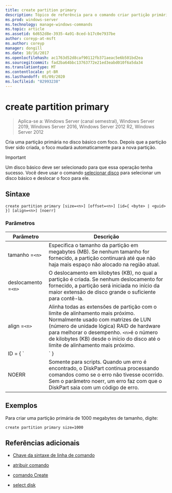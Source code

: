 ```yaml
---
title: create partition primary
description: Tópico de referência para o comando criar partição primário, que cria uma partição primária no disco básico com foco.
ms.prod: windows-server
ms.technology: manage-windows-commands
ms.topic: article
ms.assetid: 6d652d8e-3935-4a91-8ced-b17c0e7937be
author: coreyp-at-msft
ms.author: coreyp
manager: dongill
ms.date: 10/16/2017
ms.openlocfilehash: ac1763d52d8caf90112fb371aeac5e6b501bd2ea
ms.sourcegitcommit: fad2ba64bbc13763772e21ed3eabd010f6a5da34
ms.translationtype: MT
ms.contentlocale: pt-BR
ms.lasthandoff: 05/09/2020
ms.locfileid: "82993238"
---
```

# <a name="create-partition-primary"></a>create partition primary

> Aplica-se a: Windows Server (canal semestral), Windows Server 2019, Windows Server 2016, Windows Server 2012 R2, Windows Server 2012

Cria uma partição primária no disco básico com foco. Depois que a partição tiver sido criada, o foco mudará automaticamente para a nova partição.

> [!IMPORTANT]
> Um disco básico deve ser selecionado para que essa operação tenha sucesso. Você deve usar o comando [selecionar disco](select-disk.md) para selecionar um disco básico e deslocar o foco para ele.

## <a name="syntax"></a>Sintaxe

```
create partition primary [size=<n>] [offset=<n>] [id={ <byte> | <guid> }] [align=<n>] [noerr]
```

### <a name="parameters"></a>Parâmetros

| Parâmetro | Descrição |
| --------- | ----------- |
| tamanho =`<n>` | Especifica o tamanho da partição em megabytes (MB). Se nenhum tamanho for fornecido, a partição continuará até que não haja mais espaço não alocado na região atual. |
| deslocamento =`<n>` | O deslocamento em kilobytes (KB), no qual a partição é criada. Se nenhum deslocamento for fornecido, a partição será iniciada no início da maior extensão de disco grande o suficiente para contê-la. |
| align =`<n>` | Alinha todas as extensões de partição com o limite de alinhamento mais próximo. Normalmente usado com matrizes de LUN (número de unidade lógica) RAID de hardware para melhorar o desempenho. `<n>`é o número de kilobytes (KB) desde o início do disco até o limite de alinhamento mais próximo. |
| ID = { `<byte>  | <guid>` } | Especifica o tipo de partição. Este parâmetro destina-se somente ao uso do OEM (fabricante original do equipamento). Qualquer byte de tipo de partição ou GUID pode ser especificado com esse parâmetro. O DiskPart não verifica o tipo de partição para fins de validade, exceto para garantir que seja um byte em formato hexadecimal ou GUID. **Cuidado:** A criação de partições com esse parâmetro pode fazer com que o computador falhe ou não possa ser inicializado. A menos que você seja um OEM ou um profissional de ti experiente em discos GPT, não crie partições em discos GPT usando esse parâmetro. Em vez disso, sempre use o comando [Create Partition EFI](create-partition-efi.md) para criar partições de sistema EFI, o comando [Create Partition MSR](create-partition-msr.md) para criar partições reservadas da Microsoft e o comando [criar partição primário](create-partition-primary.md)) (sem o `id={ <byte>  | <guid>` parâmetro) para criar partições primárias em discos GPT.<p>**Para discos MBR (registro mestre de inicialização)**, você deve especificar um byte de tipo de partição, em formato hexadecimal, para a partição. Se esse parâmetro não for especificado, o comando criará uma partição `0x06`do tipo, que especifica que um sistema de arquivos não está instalado. Os exemplos incluem:<ul><li>**Partição de dados LDM:** 0x42</li><li>**Partição de recuperação:** 0x27</li><li>**Partição OEM reconhecida:** 0x12, 0X84, 0XDE, 0XFE, 0XA0</li></ul><p>**Para discos GPT (tabela de partição GUID)**, você pode especificar um GUID de tipo de partição para a partição que deseja criar. Os GUIDs reconhecidos incluem:<ul><li>**Partição do sistema EFI:** C12A7328-F81F-11D2-BA4B-00A0C93EC93B</li><li>**Partição reservada da Microsoft:** e3c9e316-0b5c-4db8-817d-f92df00215ae</li><li>**Partição de dados básica:** ebd0a0a2-b9e5-4433-87c0-68b6b72699c7</li><li>**Partição de metadados LDM (disco dinâmico):** 5808c8aa-7e8f-42e0-85d2-e1e90434cfb3</li><li>**Partição de dados LDM (disco dinâmico):** AF9B60A0-1431-4F62-BC68-3311714A69AD</li><li>**Partição de recuperação:** de94bba4-06d1-4d40-a16a-bfd50179d6ac<p>Se esse parâmetro não for especificado para um disco GPT, o comando criará uma partição de dados básica.</li></ul> |
| NOERR | Somente para scripts. Quando um erro é encontrado, o DiskPart continua processando comandos como se o erro não tivesse ocorrido. Sem o parâmetro noerr, um erro faz com que o DiskPart saia com um código de erro. |

## <a name="examples"></a>Exemplos

Para criar uma partição primária de 1000 megabytes de tamanho, digite:

```
create partition primary size=1000
```

## <a name="additional-references"></a>Referências adicionais

- [Chave da sintaxe de linha de comando](command-line-syntax-key.md)

- [atribuir comando](assign.md)

- [comando Create](create.md)

- [select disk](select-disk.md)
